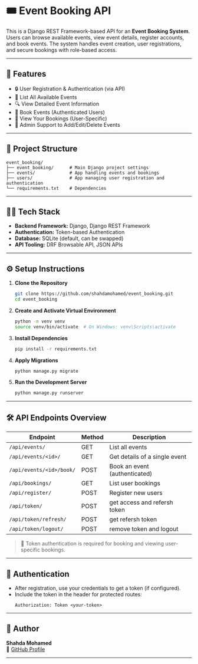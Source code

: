 # 🎟️ Event Booking API

This is a Django REST Framework-based API for an **Event Booking System**. Users can browse available events, view event details, register accounts, and book events. The system handles event creation, user registrations, and secure bookings with role-based access.

---

## 🚀 Features

- 🔒 User Registration & Authentication (via API)
- 📆 List All Available Events
- 🔍 View Detailed Event Information
- 📝 Book Events (Authenticated Users)
- 🙋 View Your Bookings (User-Specific)
- 🔧 Admin Support to Add/Edit/Delete Events

---

## 📁 Project Structure

```
event_booking/
├── event_booking/      # Main Django project settings
├── events/             # App handling events and bookings
├── users/              # App managing user registration and authentication
└── requirements.txt    # Dependencies
```

---

## 🧑‍💻 Tech Stack

- **Backend Framework:** Django, Django REST Framework
- **Authentication:** Token-based Authentication
- **Database:** SQLite (default, can be swapped)
- **API Tooling:** DRF Browsable API, JSON APIs

---

## ⚙️ Setup Instructions

1. **Clone the Repository**
   ```bash
   git clone https://github.com/shahdamohamed/event_booking.git
   cd event_booking
   ```

2. **Create and Activate Virtual Environment**
   ```bash
   python -m venv venv
   source venv/bin/activate  # On Windows: venv\Scripts\activate
   ```

3. **Install Dependencies**
   ```bash
   pip install -r requirements.txt
   ```

4. **Apply Migrations**
   ```bash
   python manage.py migrate
   ```

5. **Run the Development Server**
   ```bash
   python manage.py runserver
   ```

---

## 🛠️ API Endpoints Overview

| Endpoint | Method | Description |
|----------|--------|-------------|
| `/api/events/` | GET | List all events |
| `/api/events/<id>/` | GET | Get details of a single event |
| `/api/events/<id>/book/` | POST | Book an event (authenticated) |
| `/api/bookings/` | GET | List user bookings |
| `/api/register/` | POST | Register new users |
| `/api/token/` | POST | get access and refersh token |
| `/api/token/refresh/` | POST | get refersh token |
| `/api/token/logout/` | POST | remove token and logout |


> 🔐 Token authentication is required for booking and viewing user-specific bookings.

---

## 🔐 Authentication

- After registration, use your credentials to get a token (if configured).
- Include the token in the header for protected routes:
  ```
  Authorization: Token <your-token>
  ```

---

## 🙋 Author

**Shahda Mohamed**  
🔗 [GitHub Profile](https://github.com/shahdamohamed)

---
